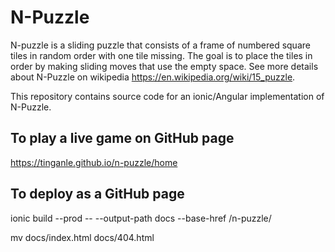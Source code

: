 # N-Puzzle

N-puzzle is a sliding puzzle that consists of a frame of numbered square tiles in random order with one tile missing. The goal is to place the tiles in order by making sliding moves that use the empty space.  See more details about N-Puzzle on wikipedia https://en.wikipedia.org/wiki/15_puzzle.   

This repository contains source code for an ionic/Angular implementation of N-Puzzle. 

## To play a live game on GitHub page
https://tinganle.github.io/n-puzzle/home

## To deploy as a GitHub page

ionic build --prod  -- --output-path docs --base-href /n-puzzle/ 

mv docs/index.html docs/404.html
